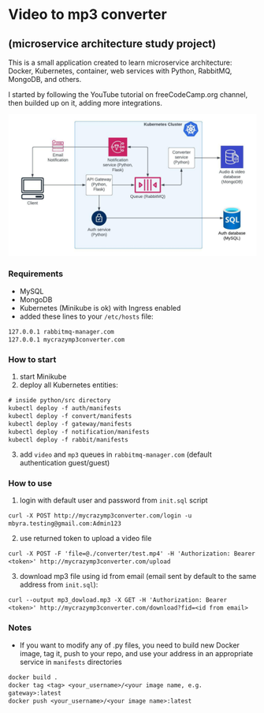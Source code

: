 # Video to mp3 converter
## (microservice architecture study project)


This is a small application created to learn microservice architecture: Docker, Kubernetes, container, web services with Python, RabbitMQ, MongoDB, and others. 


I started by following the YouTube tutorial on freeCodeCamp.org channel, then builded up on it, adding more integrations. 


![Architecture diagram](microservices-architecture.jpeg "Architecture diagram")


### Requirements
* MySQL
* MongoDB
* Kubernetes (Minikube is ok) with Ingress enabled
* added these lines to your `/etc/hosts` file:
```
127.0.0.1 rabbitmq-manager.com                                                 
127.0.0.1 mycrazymp3converter.com
```


### How to start
1. start Minikube
2. deploy all Kubernetes entities:
```
# inside python/src directory
kubectl deploy -f auth/manifests
kubectl deploy -f convert/manifests
kubectl deploy -f gateway/manifests
kubectl deploy -f notification/manifests
kubectl deploy -f rabbit/manifests
```
3. add `video` and `mp3` queues in `rabbitmq-manager.com` (default authentication guest/guest)


### How to use
1. login with default user and password from `init.sql` script
```
curl -X POST http://mycrazymp3converter.com/login -u mbyra.testing@gmail.com:Admin123
```
2. use returned token to upload a video file
```
curl -X POST -F 'file=@./converter/test.mp4' -H 'Authorization: Bearer <token>' http://mycrazymp3converter.com/upload
```
3. download mp3 file using id from email (email sent by default to the same address from `init.sql`):
```
curl --output mp3_dowload.mp3 -X GET -H 'Authorization: Bearer <token>' http://mycrazymp3converter.com/download?fid=<id from email>
```


### Notes
* If you want to modify any of .py files, you need to build new Docker image, tag it, push to your repo, and use your address in an appropriate service in `manifests` directories
```
docker build .
docker tag <tag> <your_username>/<your image name, e.g. gateway>:latest
docker push <your_username>/<your image name>:latest
```